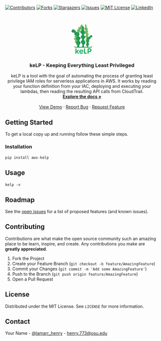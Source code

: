 <!-- PROJECT SHIELDS -->
<!--
*** I'm using markdown "reference style" links for readability.
*** Reference links are enclosed in brackets [ ] instead of parentheses ( ).
*** See the bottom of this document for the declaration of the reference variables
*** for contributors-url, forks-url, etc. This is an optional, concise syntax you may use.
*** https://www.markdownguide.org/basic-syntax/#reference-style-links
-->
[![Contributors][contributors-shield]][contributors-url]
[![Forks][forks-shield]][forks-url]
[![Stargazers][stars-shield]][stars-url]
[![Issues][issues-shield]][issues-url]
[![MIT License][license-shield]][license-url]
[![LinkedIn][linkedin-shield]][linkedin-url]



<!-- PROJECT LOGO -->
<br />
<p align="center">
  <a href="https://github.com/lamarrd/keLP">
    <img src="kelp.png" alt="Logo" height="100">
  </a>

  <h3 align="center">keLP - Keeping Everything Least Privileged</h3>

  <p align="center">
    keLP is a tool with the goal of automating the process of granting least privilege IAM roles for serverless applications in AWS. It works by reading your function definition from your IAC, deploying and executing your lambdas, then reading the resulting API calls from CloudTrail.
    <br />
    <a href="https://github.com/lamarrd/keLP"><strong>Explore the docs »</strong></a>
    <br />
    <br />
    <a href="https://github.com/lamarrd/keLP">View Demo</a>
    ·
    <a href="https://github.com/lamarrd/keLP/issues">Report Bug</a>
    ·
    <a href="https://github.com/lamarrd/keLP/issues">Request Feature</a>
  </p>
</p>





<!-- GETTING STARTED -->
## Getting Started

To get a local copy up and running follow these simple steps.

### Installation
`pip install aws-kelp`




<!-- USAGE EXAMPLES -->
## Usage
`kelp -v`


<!-- ROADMAP -->
## Roadmap

See the [open issues](https://github.com/lamarrd/keLP/issues) for a list of proposed features (and known issues).



<!-- CONTRIBUTING -->
## Contributing

Contributions are what make the open source community such an amazing place to be learn, inspire, and create. Any contributions you make are **greatly appreciated**.

1. Fork the Project
2. Create your Feature Branch (`git checkout -b feature/AmazingFeature`)
3. Commit your Changes (`git commit -m 'Add some AmazingFeature'`)
4. Push to the Branch (`git push origin feature/AmazingFeature`)
5. Open a Pull Request



<!-- LICENSE -->
## License

Distributed under the MIT License. See `LICENSE` for more information.



<!-- CONTACT -->
## Contact

Your Name - [@lamarr_henry](https://twitter.com/lamarr_henry) - henry.773@osu.edu



<!-- ACKNOWLEDGEMENTS -->





<!-- MARKDOWN LINKS & IMAGES -->
<!-- https://www.markdownguide.org/basic-syntax/#reference-style-links -->
[contributors-shield]: https://img.shields.io/github/contributors/lamarrd/keLP.svg?style=for-the-badge
[contributors-url]: https://github.com/lamarrd/keLP/graphs/contributors
[forks-shield]: https://img.shields.io/github/forks/lamarrd/keLP.svg?style=for-the-badge
[forks-url]: https://github.com/lamarrd/keLP/network/members
[stars-shield]: https://img.shields.io/github/stars/lamarrd/keLP.svg?style=for-the-badge
[stars-url]: https://github.com/lamarrd/keLP/stargazers
[issues-shield]: https://img.shields.io/github/issues/lamarrd/keLP.svg?style=for-the-badge
[issues-url]: https://github.com/lamarrd/keLP/issues
[license-shield]: https://img.shields.io/github/license/lamarrd/keLP.svg?style=for-the-badge
[license-url]: https://github.com/lamarrd/keLP/blob/master/LICENSE
[linkedin-shield]: https://img.shields.io/badge/-LinkedIn-black.svg?style=for-the-badge&logo=linkedin&colorB=555
[linkedin-url]: https://www.linkedin.com/in/lamarr-henry-a20218141/
